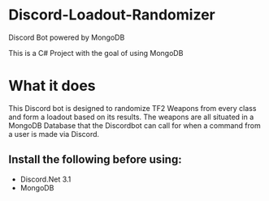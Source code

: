 # Discord-Loadout-Randomizer
Discord Bot powered by MongoDB

This is a C# Project with the goal of using MongoDB

# What it does
This Discord bot is designed to randomize TF2 Weapons from every class and form a loadout based on its results.
The weapons are all situated in a MongoDB Database that the Discordbot can call for when a command from a user is made via Discord.

## Install the following before using:
 * Discord.Net 3.1
 * MongoDB
